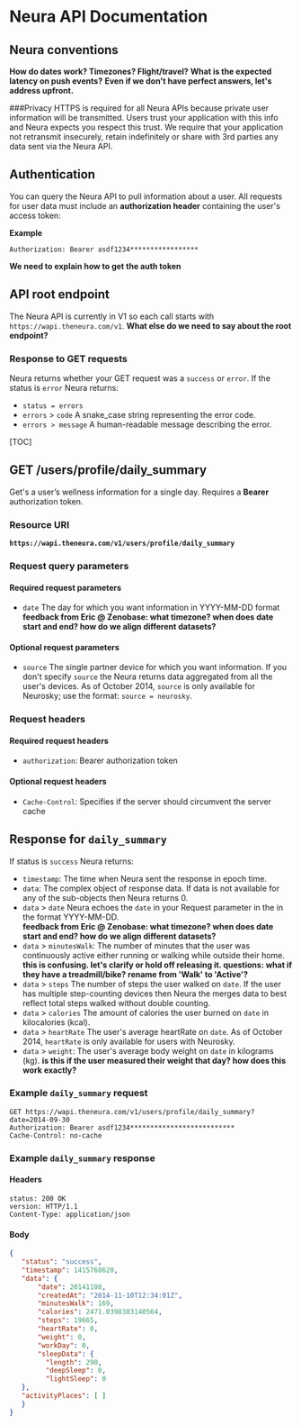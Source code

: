 # Neura API Documentation

## Neura conventions
**How do dates work? Timezones? Flight/travel?**
**What is the expected latency on push events?** 
**Even if we don't have perfect answers, let's address upfront.**

###Privacy
HTTPS is required for all Neura APIs because private user information will be transmitted. Users trust your application with this info and Neura expects you respect this trust. We require that your application not retransmit insecurely, retain indefinitely or share with 3rd parties any data sent via the Neura API. 

## Authentication

You can query the Neura API to pull information about a user. All requests for user data must include an **authorization header** containing the user's access token:

**Example**

```
Authorization: Bearer asdf1234*****************
```

**We need to explain how to get the auth token**

## API root endpoint

The Neura API is currently in V1 so each call starts with `https://wapi.theneura.com/v1`. **What else do we need to say about the root endpoint?**

### Response to GET requests
Neura returns whether your GET request was a `success` or `error`. If the status is  `error` Neura returns: 

   - `status = errors`
   -  `errors` > `code` A snake_case string representing the error code. 
   -  `errors > message` A human-readable message describing the error.




[TOC]

## GET /users/profile/daily_summary

Get's a user’s wellness information for a single day. Requires a **Bearer** authorization token.

### Resource URI

**`https://wapi.theneura.com/v1/users/profile/daily_summary`**

### Request query parameters

#### Required  request parameters
- `date`  The day for which you want information in YYYY-MM-DD format
**feedback from Eric @ Zenobase: what timezone? when does date start and end? how do we align different datasets?**

#### Optional request parameters
- `source` The single partner device for which you want information. If you don't specify `source` the Neura returns data aggregated from all the user's devices.  As of October 2014, `source` is only available for Neurosky; use the format: `source = neurosky`. 

### Request headers

#### Required request headers

- `authorization`: Bearer authorization token

#### Optional request headers

- `Cache-Control`: Specifies if the server should circumvent the server cache

## Response for `daily_summary` 

If status is `success` Neura returns:

  - `timestamp`: The time when Neura sent the response in epoch time. 
  - `data`:  The complex object of response data. If data is not available for any of the sub-objects then Neura returns 0.
  - `data` > `date` Neura echoes the `date` in your Request parameter in the in the format YYYY-MM-DD.   
**feedback from Eric @ Zenobase: what timezone? when does date start and end? how do we align different datasets?**
  - `data` > `minutesWalk`: The number of minutes that the user was continuously active either running or walking while outside their home. **this is confusing. let's clarify or hold off releasing it. questions: what if they have a treadmill/bike? rename from 'Walk' to 'Active'?**
  - `data` > `steps` The number of steps the user walked on `date`.  If the user has multiple step-counting devices then Neura the merges data to best reflect total steps walked without double counting.
  - `data` > `calories` The amount of calories the user burned on `date` in kilocalories (kcal).
   - `data` > `heartRate` The user's average heartRate on `date`.  As of October 2014, `heartRate` is only available for users with Neurosky. 
  - `data` > `weight`: The user's average body weight on `date` in kilograms (kg). **is this if the user measured their weight that day? how does this work exactly?**


### Example `daily_summary` request

```http
GET https://wapi.theneura.com/v1/users/profile/daily_summary?date=2014-09-30
Authorization: Bearer asdf1234**************************
Cache-Control: no-cache
```

### Example `daily_summary` response

#### Headers
```http
status: 200 OK
version: HTTP/1.1
Content-Type: application/json
```
#### Body
```json
{
   "status": "success",
   "timestamp": 1415768620,
   "data": {
	   "date": 20141108,
	   "createdAt": "2014-11-10T12:34:01Z",
	   "minutesWalk": 169,
	   "calories": 2471.0398383140564,
	   "steps": 19665,
	   "heartRate": 0,
	   "weight": 0,
	   "workDay": 0,
	   "sleepData": {
	     "length": 290,
	     "deepSleep": 0,
	     "lightSleep": 0
   },
   "activityPlaces": [ ]
   }
}
```
 

